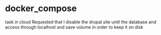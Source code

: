 # docker_compose
task in cloud Requested that I disable the drupal site until the database and access through localhost and save volume in order to keep it on disk
